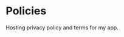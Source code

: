 <!DOCTYPE html>
<html lang="en">
<head>
  <meta charset="UTF-8" />
  <meta name="viewport" content="width=device-width, initial-scale=1" />
  <title>Policies - Thinkify1</title>

  <!-- Zoom domain verification meta tag -->
  <meta name="zoom-domain-verification" content="" />
</head>
<body>
  <h1>Policies</h1>
  <p>Hosting privacy policy and terms for my app.</p>
</body>
</html>
